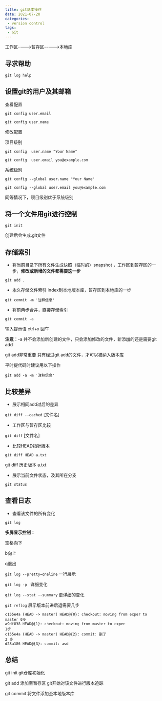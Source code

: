 ```yaml
---
title: git基本操作
date: 2021-07-20
categories:
 - version control
tags:
 - Git
---
```


工作区---->暂存区----->本地库

## 寻求帮助

`git log help`

## 设置git的用户及其邮箱

查看配置

```git
git config user.email

git config user.name
```

修改配置

项目级别

```
git config  user.name "Your Name"

git config  user.email you@example.com
```

系统级别

```
git config --global user.name "Your Name"

git config --global user.email you@example.com
```

同等情况下，项目级别优于系统级别

## 将一个文件用git进行控制

`git init`

创建后会生成.git文件

## 存储索引

* 将当前目录下所有文件生成快照（临时的）snapshot ，工作区到暂存区的一步，**修改或新增的文件都需要这一步**

`git add .`

* 永久存储文件索引 index到本地版本库，暂存区到本地库的一步

`git commit -m '注释信息'`

* 将前两步合并，直接存储索引

`git commit -a`

输入提示语 ctrl+x 回车

**注意：**-a 并不会添加新创建的文件，只会添加修改的文件，新添加的还是需要git add



git add非常重要 只有经过git add的文件，才可以被纳入版本库

平时提代码时建议用以下操作

`git add -a -m '注释信息'`

## 比较差异

* 展示相同add过后的差异

`git diff --cached` [文件名]

* 工作区与暂存区比较

`git diff` [文件名]

* 比较HEAD指针版本

`git diff HEAD a.txt`

git diff 历史版本 a.txt

* 展示当前文件状态，及其所在分支

`git status`

## 查看日志

* 查看该文件的所有变化

`git log`

**多屏显示控制：**

空格向下 

b向上

q退出

`git log --pretty=oneline` 一行展示

`git log -p ` 详细变化

`git log --stat --summary` 更详细的变化

`git reflog` 展示版本前进后退需要几步

```
c155e4a (HEAD -> master) HEAD@{0}: checkout: moving from exper to master 0步
a9df838 HEAD@{1}: checkout: moving from master to exper					 1步
c155e4a (HEAD -> master) HEAD@{2}: commit: 删了						   2 步
d28a186 HEAD@{3}: commit: asd
```





## 总结

git init  git仓库初始化

git add 添加至暂存区 git开始对该文件进行版本追踪

git commit 将文件添加至本地版本库